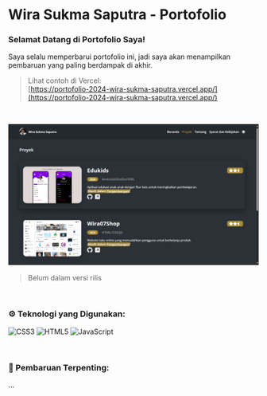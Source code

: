 # Wira Sukma Saputra - Portofolio
### Selamat Datang di Portofolio Saya!
Saya selalu memperbarui portofolio ini, jadi saya akan menampilkan pembaruan yang paling berdampak di akhir.

> Lihat contoh di Vercel:
> <br />
[https://portofolio-2024-wira-sukma-saputra.vercel.app/](https://portofolio-2024-wira-sukma-saputra.vercel.app/)

<br />

![image](https://github.com/Wira07/Portofolio_2024/blob/master/assets/img/image4.png)
> Belum dalam versi rilis

<br />

### ⚙️ Teknologi yang Digunakan:
![CSS3](https://img.shields.io/badge/css3-%231572B6.svg?style=for-the-badge&logo=css3&logoColor=white)
![HTML5](https://img.shields.io/badge/html5-%23E34F26.svg?style=for-the-badge&logo=html5&logoColor=white)
![JavaScript](https://img.shields.io/badge/JavaScript-F7DF1E?style=for-the-badge&logo=javascript&logoColor=black)

<br />

### 📜 Pembaruan Terpenting:
...
